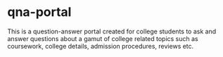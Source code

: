 # qna-portal
This is a question-answer portal created for college students to ask and answer questions about a gamut of college related topics such as coursework, college details, admission procedures, reviews etc.



